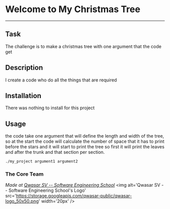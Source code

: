 # Welcome to My Christmas Tree
***

## Task
The challenge is to make a christmas tree with one argument that the code get

## Description
I create a code who do all the things that are required

## Installation
There was nothing to install for this project

## Usage
the code take one argument that will define the length and width of the tree, so at the start the code will calculate the number of space that it has to print before the stars and it will start 
to print the tree so first it will print the leaves and after the trunk and that section per section.

```
./my_project argument1 argument2
```

### The Core Team


<span><i>Made at <a href='https://qwasar.io'>Qwasar SV -- Software Engineering School</a></i></span>
<span><img alt='Qwasar SV -- Software Engineering School's Logo' src='https://storage.googleapis.com/qwasar-public/qwasar-logo_50x50.png' width='20px' /></span>
